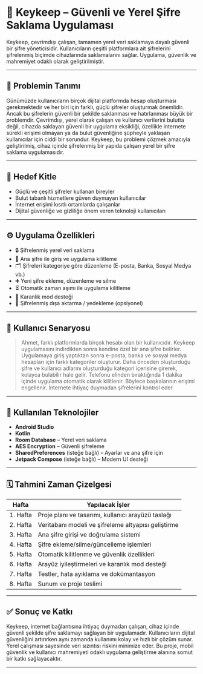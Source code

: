 # 🔐 Keykeep – Güvenli ve Yerel Şifre Saklama Uygulaması

Keykeep, çevrimdışı çalışan, tamamen yerel veri saklamaya dayalı güvenli bir şifre yöneticisidir. Kullanıcıların çeşitli platformlara ait şifrelerini şifrelenmiş biçimde cihazlarında saklamalarını sağlar. Uygulama, güvenlik ve mahremiyet odaklı olarak geliştirilmiştir.

---

## 📌 Problemin Tanımı

Günümüzde kullanıcıların birçok dijital platformda hesap oluşturması gerekmektedir ve her biri için farklı, güçlü şifreler oluşturmak önemlidir. Ancak bu şifrelerin güvenli bir şekilde saklanması ve hatırlanması büyük bir problemdir. Çevrimdışı, yerel olarak çalışan ve kullanıcı verilerini bulutta değil, cihazda saklayan güvenli bir uygulama eksikliği, özellikle internete sürekli erişimi olmayan ya da bulut güvenliğine şüpheyle yaklaşan kullanıcılar için ciddi bir sorundur.
Keykeep, bu problemi çözmek amacıyla geliştirilmiş, cihaz içinde şifrelenmiş bir yapıda çalışan yerel bir şifre saklama uygulamasıdır.

---

## 🎯 Hedef Kitle

- Güçlü ve çeşitli şifreler kullanan bireyler  
- Bulut tabanlı hizmetlere güven duymayan kullanıcılar  
- İnternet erişimi kısıtlı ortamlarda çalışanlar  
- Dijital güvenliğe ve gizliliğe önem veren teknoloji kullanıcıları

---

## ⚙️ Uygulama Özellikleri

- 🔒 Şifrelenmiş yerel veri saklama  
- 🔐 Ana şifre ile giriş ve uygulama kilitleme  
- 🗂 Şifreleri kategoriye göre düzenleme (E-posta, Banka, Sosyal Medya vb.)  
- ➕ Yeni şifre ekleme, düzenleme ve silme  
- ⏳ Otomatik zaman aşımı ile uygulama kilitleme  
- 🌙 Karanlık mod desteği  
- 📁 Şifrelenmiş dışa aktarma / yedekleme (opsiyonel)

---

## 👤 Kullanıcı Senaryosu

> Ahmet, farklı platformlarda birçok hesabı olan bir kullanıcıdır. Keykeep uygulamasını indirdikten sonra kendine özel bir ana şifre belirler. Uygulamaya giriş yaptıktan sonra e-posta, banka ve sosyal medya hesapları için farklı kategoriler oluşturur. Daha önceden oluşturduğu şifre ve kullanıcı adlarını oluşturduğu kategori içerisine girerek, kolayca bulabilir hale gelir.
Telefonu elinden bıraktığında 1 dakika içinde uygulama otomatik olarak kilitlenir. Böylece başkalarının erişimi engellenir. İnternete ihtiyaç duymadan şifrelerini kontrol eder.


---

## 🧪 Kullanılan Teknolojiler

- **Android Studio**  
- **Kotlin** 
- **Room Database** – Yerel veri saklama  
- **AES Encryption** – Güvenli şifreleme  
- **SharedPreferences** (isteğe bağlı) – Ayarlar ve ana şifre için  
- **Jetpack Compose** (isteğe bağlı) – Modern UI desteği  

---

## 🗓 Tahmini Zaman Çizelgesi

| Hafta     | Yapılacak İşler                                                      |
|-----------|----------------------------------------------------------------------|
| 1. Hafta  | Proje planı ve tasarımı, kullanıcı arayüzü taslağı                   |
| 2. Hafta  | Veritabanı modeli ve şifreleme altyapısı geliştirme                 |
| 3. Hafta  | Ana şifre girişi ve doğrulama sistemi                                |
| 4. Hafta  | Şifre ekleme/silme/güncelleme işlemleri                              |
| 5. Hafta  | Otomatik kilitlenme ve güvenlik özellikleri                          |
| 6. Hafta  | Arayüz iyileştirmeleri ve karanlık mod desteği                       |
| 7. Hafta  | Testler, hata ayıklama ve dokümantasyon                              |
| 8. Hafta  | Sunum ve proje teslimi                                               |

---

## ✅ Sonuç ve Katkı

Keykeep, internet bağlantısına ihtiyaç duymadan çalışan, cihaz içinde güvenli şekilde şifre saklamayı sağlayan bir uygulamadır. Kullanıcıların dijital güvenliğini artırırken aynı zamanda kullanımı kolay ve hızlı bir çözüm sunar. Yerel çalışması sayesinde veri sızıntısı riskini minimize eder. Bu proje, mobil güvenlik ve kullanıcı mahremiyeti odaklı uygulama geliştirme alanına somut bir katkı sağlayacaktır.

---


